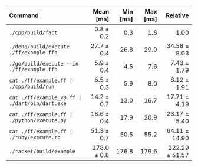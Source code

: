 | Command                                         |   Mean [ms] | Min [ms] | Max [ms] |       Relative |
| :---------------------------------------------- | ----------: | -------: | -------: | -------------: |
| `./cpp/build/fact`                              |   0.8 ± 0.2 |      0.3 |      1.8 |           1.00 |
| `./deno/build/execute ./ff/example.ffb`         |  27.7 ± 0.4 |     26.8 |     29.0 |   34.58 ± 8.03 |
| `./go/build/execute --in ./ff/example.ffb`      |   5.9 ± 0.4 |      4.5 |      7.6 |    7.43 ± 1.79 |
| `cat ./ff/example.ff \| ./cpp/build/run`        |   6.5 ± 0.3 |      5.9 |      8.0 |    8.12 ± 1.91 |
| `cat ./ff/example_v0.ff \| ./dart/bin/dart.exe` |  14.2 ± 0.7 |     13.0 |     16.7 |   17.71 ± 4.19 |
| `cat ./ff/example.ff \| ./python/execute.py`    |  18.6 ± 0.4 |     17.9 |     20.9 |   23.17 ± 5.40 |
| `cat ./ff/example.ff \| ./ruby/execute.rb`      |  51.3 ± 0.7 |     50.5 |     55.2 |  64.11 ± 14.90 |
| `./racket/build/example`                        | 178.0 ± 0.8 |    176.8 |    179.6 | 222.29 ± 51.57 |
